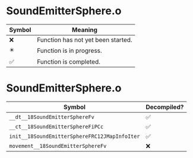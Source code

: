 # SoundEmitterSphere.o
| Symbol | Meaning 
| ------------- | ------------- 
| :x: | Function has not yet been started. 
| :eight_pointed_black_star: | Function is in progress. 
| :white_check_mark: | Function is completed. 


# SoundEmitterSphere.o
| Symbol | Decompiled? |
| ------------- | ------------- |
| `__dt__18SoundEmitterSphereFv` | :white_check_mark: |
| `__ct__18SoundEmitterSphereFiPCc` | :white_check_mark: |
| `init__18SoundEmitterSphereFRC12JMapInfoIter` | :white_check_mark: |
| `movement__18SoundEmitterSphereFv` | :x: |

